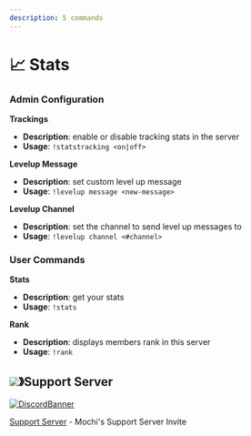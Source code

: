 ```yaml
---
description: 5 commands
---
```


# 📈 Stats

### Admin Configuration

**Trackings**

* **Description**: enable or disable tracking stats in the server
* **Usage**: `!statstracking <on|off>`

**Levelup Message**

* **Description**: set custom level up message
* **Usage**: `!levelup message <new-message>`

**Levelup Channel**

* **Description**: set the channel to send level up messages to
* **Usage**: `!levelup channel <#channel>`

### User Commands

**Stats**

* **Description**: get your stats
* **Usage**: `!stats`

**Rank**

* **Description**: displays members rank in this server
* **Usage**: `!rank`

## ![](https://cdn.discordapp.com/emojis/1036083490292244493.png)》Support Server

[![DiscordBanner](https://invidget.switchblade.xyz/uMgS9evnmv)](https://discord.gg/uMgS9evnmv)

[Support Server](https://discord.gg/uMgS9evnmv) - Mochi's Support Server Invite
